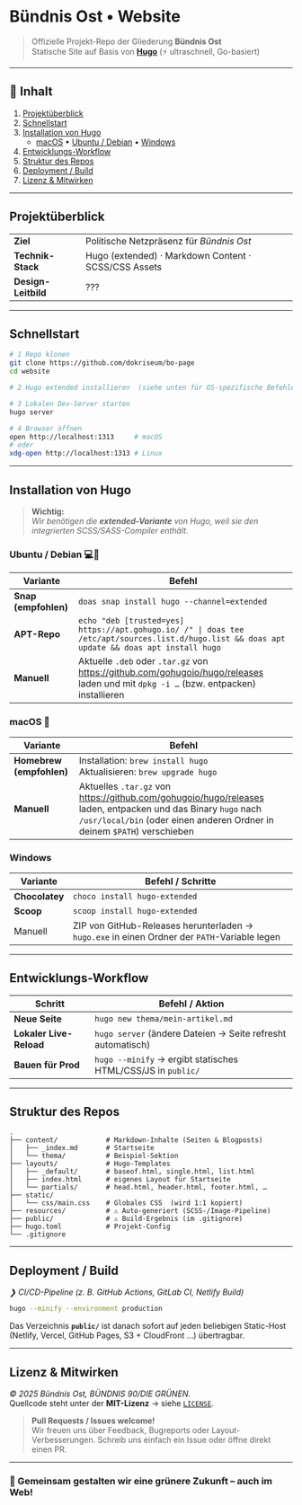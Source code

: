 # Bündnis Ost • Website

> Offizielle Projekt-Repo der Gliederung **Bündnis Ost**  
> Statische Site auf Basis von **[Hugo](https://gohugo.io/)** (⚡ ultraschnell, Go-basiert)

---

## 📑 Inhalt

1. [Projektüberblick](#projektüberblick)  
2. [Schnellstart](#schnellstart)  
3. [Installation von Hugo](#installation-von-hugo)  
   * [macOS](#macos) • [Ubuntu / Debian](#ubuntu--debian) • [Windows](#windows)  
4. [Entwicklungs-Workflow](#entwicklungs-workflow)  
5. [Struktur des Repos](#struktur-des-repos)  
6. [Deployment / Build](#deployment--build)  
7. [Lizenz & Mitwirken](#lizenz--mitwirken)

---

## Projektüberblick

|                     |                                                      |
| ------------------- | ---------------------------------------------------- |
| **Ziel**            | Politische Netzpräsenz für *Bündnis Ost*             |
| **Technik-Stack**   | Hugo (extended) · Markdown Content · SCSS/CSS Assets |
| **Design-Leitbild** | ???                                                  |

---

## Schnellstart

```bash
# 1 Repo klonen
git clone https://github.com/dokriseum/bo-page
cd website

# 2 Hugo extended installieren  (siehe unten für OS-spezifische Befehle)

# 3 Lokalen Dev-Server starten
hugo server

# 4 Browser öffnen
open http://localhost:1313     # macOS
# oder
xdg-open http://localhost:1313 # Linux
```

---

## Installation von Hugo

> **Wichtig:**  
> *Wir benötigen die **extended-Variante** von Hugo, weil sie den integrierten SCSS/SASS-Compiler enthält.*

### Ubuntu / Debian 💻🐧

| Variante | Befehl |
|----------|--------|
| **Snap (empfohlen)** | `doas snap install hugo --channel=extended` |
| **APT-Repo** | ```echo "deb [trusted=yes] https://apt.gohugo.io/ /" \| doas tee /etc/apt/sources.list.d/hugo.list && doas apt update && doas apt install hugo``` |
| **Manuell** | Aktuelle `.deb` oder `.tar.gz` von <https://github.com/gohugoio/hugo/releases> laden und mit `dpkg -i …` (bzw. entpacken) installieren |


### macOS 🍏

| Variante | Befehl |
|----------|--------|
| **Homebrew (empfohlen)** | Installation: `brew install hugo` <br> Aktualisieren: `brew upgrade hugo` |
| **Manuell** | Aktuelles `.tar.gz` von <https://github.com/gohugoio/hugo/releases> laden, entpacken und das Binary `hugo` nach `/usr/local/bin` (oder einen anderen Ordner in deinem `$PATH`) verschieben |


### Windows

| Variante | Befehl / Schritte |
|----------|------------------|
| **Chocolatey** | `choco install hugo-extended` |
| **Scoop** | `scoop install hugo-extended` |
| Manuell | ZIP von GitHub-Releases herunterladen → `hugo.exe` in einen Ordner der `PATH`-Variable legen |

---

## Entwicklungs-Workflow

| Schritt | Befehl / Aktion |
|---------|-----------------|
| **Neue Seite** | `hugo new thema/mein-artikel.md` |
| **Lokaler Live-Reload** | `hugo server` (ändere Dateien → Seite refresht automatisch) |
| **Bauen für Prod** | `hugo --minify` → ergibt statisches HTML/CSS/JS in `public/` |

---

## Struktur des Repos

```text
.
├── content/            # Markdown-Inhalte (Seiten & Blogposts)
│   ├── _index.md       # Startseite
│   └── thema/          # Beispiel-Sektion
├── layouts/            # Hugo-Templates
│   ├── _default/       # baseof.html, single.html, list.html
│   ├── index.html      # eigenes Layout für Startseite
│   └── partials/       # head.html, header.html, footer.html, …
├── static/
│   └── css/main.css    # Globales CSS  (wird 1:1 kopiert)
├── resources/          # ⚠️ Auto-generiert (SCSS-/Image-Pipeline)
├── public/             # ⚠️ Build-Ergebnis (im .gitignore)
├── hugo.toml           # Projekt-Config
└── .gitignore
```

---

## Deployment / Build

*❯ CI/CD-Pipeline (z. B. GitHub Actions, GitLab CI, Netlify Build)*  

```bash
hugo --minify --environment production
```

Das Verzeichnis **`public/`** ist danach sofort auf jeden beliebigen Static-Host (Netlify, Vercel, GitHub Pages, S3 + CloudFront …) übertragbar.

---

## Lizenz & Mitwirken

*© 2025 Bündnis Ost, BÜNDNIS 90/DIE GRÜNEN.*  
Quellcode steht unter der **MIT-Lizenz** → siehe [`LICENSE`](LICENSE).

> **Pull Requests / Issues welcome!**  
> Wir freuen uns über Feedback, Bugreports oder Layout-Verbesserungen. Schreib uns einfach ein Issue oder öffne direkt einen PR.

---

### 🌻 Gemeinsam gestalten wir eine grünere Zukunft – auch im Web!

